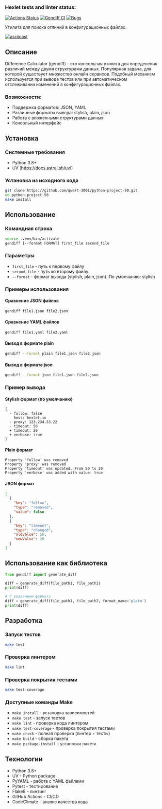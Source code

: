 ### Hexlet tests and linter status:
[![Actions Status](https://github.com/qwert-3001/python-project-50/actions/workflows/hexlet-check.yml/badge.svg)](https://github.com/qwert-3001/python-project-50/actions) [![Gendiff CI](https://github.com/qwert-3001/python-project-50/actions/workflows/makefile.yml/badge.svg)](https://github.com/qwert-3001/python-project-50/actions/workflows/makefile.yml) [![Bugs](https://sonarcloud.io/api/project_badges/measure?project=qwert-3001_python-project-50&metric=bugs)](https://sonarcloud.io/summary/new_code?id=qwert-3001_python-project-50)

Утилита для поиска отличий в конфигурационных файлах.

[![asciicast](https://asciinema.org/a/CIad8CL18YUhrE5O3KK90yvY9.svg)](https://asciinema.org/a/CIad8CL18YUhrE5O3KK90yvY9)

## Описание

Difference Calculator (gendiff) - это консольная утилита для определения различий между двумя структурами данных. Популярная задача, для которой существует множество онлайн сервисов. Подобный механизм используется при выводе тестов или при автоматическом отслеживании изменений в конфигурационных файлах.

### Возможности:
- Поддержка форматов: JSON, YAML
- Различные форматы вывода: stylish, plain, json
- Работа с вложенными структурами данных
- Консольный интерфейс

## Установка

### Системные требования
- Python 3.8+
- UV (https://docs.astral.sh/uv/)

### Установка из исходного кода

```bash
git clone https://github.com/qwert-3001/python-project-50.git
cd python-project-50
make install
```

## Использование

### Командная строка

```bash
source .venv/bin/activate
gendiff [--format FORMAT] first_file second_file
```

### Параметры

- `first_file` - путь к первому файлу
- `second_file` - путь ко второму файлу  
- `--format` - формат вывода (stylish, plain, json). По умолчанию: stylish

### Примеры использования

#### Сравнение JSON файлов
```bash
gendiff file1.json file2.json
```

#### Сравнение YAML файлов
```bash
gendiff file1.yaml file2.yaml
```

#### Вывод в формате plain
```bash
gendiff --format plain file1.json file2.json
```

#### Вывод в формате json
```bash
gendiff --format json file1.json file2.json
```

### Пример вывода

#### Stylish формат (по умолчанию)
```
{
  - follow: false
    host: hexlet.io
  - proxy: 123.234.53.22
  - timeout: 50
  + timeout: 20
  + verbose: true
}
```

#### Plain формат
```
Property 'follow' was removed
Property 'proxy' was removed  
Property 'timeout' was updated. From 50 to 20
Property 'verbose' was added with value: true
```

#### JSON формат
```json
[
  {
    "key": "follow",
    "type": "removed",
    "value": false
  },
  {
    "key": "timeout", 
    "type": "changed",
    "oldValue": 50,
    "newValue": 20
  }
]
```

## Использование как библиотека

```python
from gendiff import generate_diff

diff = generate_diff(file_path1, file_path2)
print(diff)

# С указанием формата
diff = generate_diff(file_path1, file_path2, format_name='plain')
print(diff)
```

## Разработка

### Запуск тестов

```bash
make test
```

### Проверка линтером

```bash
make lint
```

### Проверка покрытия тестами

```bash
make test-coverage
```

### Доступные команды Make

- `make install` - установка зависимостей
- `make test` - запуск тестов
- `make lint` - проверка кода линтером
- `make test-coverage` - проверка покрытия тестами  
- `make check` - полная проверка (линтер + тесты)
- `make build` - сборка пакета
- `make package-install` - установка пакета

## Технологии

- Python 3.8+
- UV - Python package
- PyYAML - работа с YAML файлами
- Pytest - тестирование
- Flake8 - линтинг
- GitHub Actions - CI/CD
- CodeClimate - анализ качества кода
